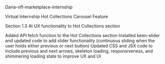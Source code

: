 Daria-nft-marketplace-internship

Virtual Internship Hot Collections Carousel Feature

Section 1.3 At UX functionality to Hot Collections section

Added API fetch function to the Hot Collections section Installed keen-slider and updated code to add slider functionality (continuous sliding when the user holds either previous or next button) Updated CSS and JSX code to include previous and next arrows, skeleton loading, responsiveness, and shimmering loading state to improve UX and UI